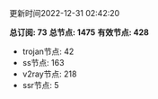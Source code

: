 更新时间2022-12-31 02:42:20

**总订阅: 73**
**总节点: 1475**
**有效节点: 428**
- trojan节点: 42
- ss节点: 163
- v2ray节点: 218
- ssr节点: 5
